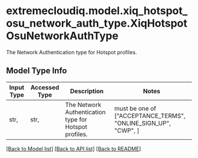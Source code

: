 # extremecloudiq.model.xiq_hotspot_osu_network_auth_type.XiqHotspotOsuNetworkAuthType

The Network Authentication type for Hotspot profiles.

## Model Type Info
Input Type | Accessed Type | Description | Notes
------------ | ------------- | ------------- | -------------
str,  | str,  | The Network Authentication type for Hotspot profiles. | must be one of ["ACCEPTANCE_TERMS", "ONLINE_SIGN_UP", "CWP", ] 

[[Back to Model list]](../../README.md#documentation-for-models) [[Back to API list]](../../README.md#documentation-for-api-endpoints) [[Back to README]](../../README.md)

